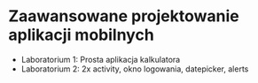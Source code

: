# Zaawansowane projektowanie aplikacji mobilnych
+ Laboratorium 1: Prosta aplikacja kalkulatora
+ Laboratorium 2: 2x activity, okno logowania, datepicker, alerts
